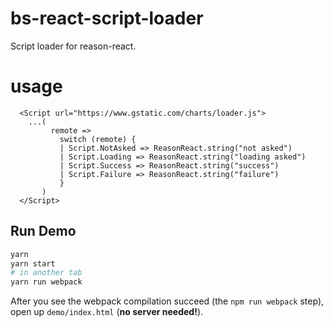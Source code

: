 # bs-react-script-loader

Script loader for reason-react.


# usage 

```
  <Script url="https://www.gstatic.com/charts/loader.js">
    ...(
         remote =>
           switch (remote) {
           | Script.NotAsked => ReasonReact.string("not asked")
           | Script.Loading => ReasonReact.string("loading asked")
           | Script.Success => ReasonReact.string("success")
           | Script.Failure => ReasonReact.string("failure")
           }
       )
  </Script>
```


## Run Demo

```sh
yarn
yarn start
# in another tab
yarn run webpack
```
After you see the webpack compilation succeed (the `npm run webpack` step), open up `demo/index.html` (**no server needed!**).


